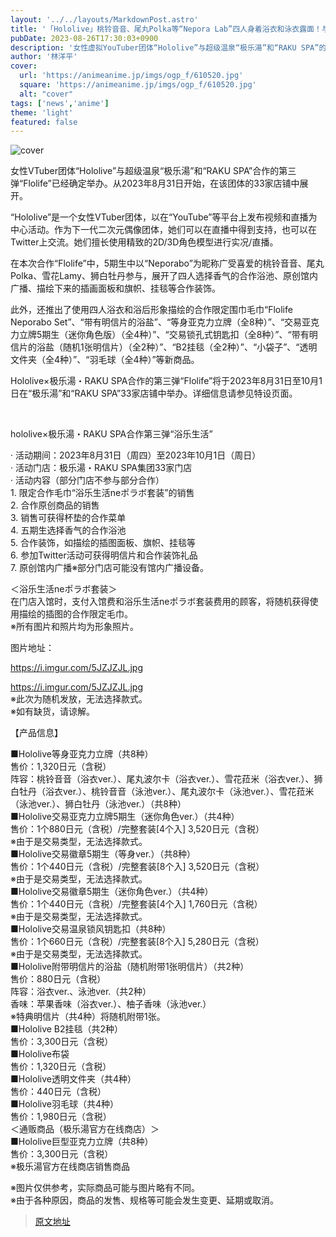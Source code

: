 ```yaml
---
layout: '../../layouts/MarkdownPost.astro'
title: '「Hololive」桃铃音音、尾丸Polka等“Nepora Lab”四人身着浴衣和泳衣露面！与“极乐湯”合作第三弹开始'
pubDate: 2023-08-26T17:30:03+0900
description: '女性虚拟YouTuber团体“Hololive”与超级温泉“极乐湯”和“RAKU SPA”的第三次合作“浴室生活”已经开始在该团体的33家店铺中展开。'
author: '林洋平'
cover:
  url: 'https://animeanime.jp/imgs/ogp_f/610520.jpg'
  square: 'https://animeanime.jp/imgs/ogp_f/610520.jpg'
  alt: "cover"
tags: ['news','anime']
theme: 'light'
featured: false
---
```

![cover](https://animeanime.jp/imgs/ogp_f/610520.jpg)

女性VTuber团体“Hololive”与超级温泉“极乐湯”和“RAKU SPA”合作的第三弹“Flolife”已经确定举办。从2023年8月31日开始，在该团体的33家店铺中展开。

“Hololive”是一个女性VTuber团体，以在“YouTube”等平台上发布视频和直播为中心活动。作为下一代二次元偶像团体，她们可以在直播中得到支持，也可以在Twitter上交流。她们擅长使用精致的2D/3D角色模型进行实况/直播。

在本次合作“Flolife”中，5期生中以“Neporabo”为昵称广受喜爱的桃铃音音、尾丸Polka、雪花Lamy、狮白牡丹参与，展开了四人选择香气的合作浴池、原创馆内广播、描绘下来的插画面板和旗帜、挂毯等合作装饰。

此外，还推出了使用四人浴衣和浴后形象描绘的合作限定围巾毛巾“Flolife Neporabo Set”、“带有明信片的浴盐”、“等身亚克力立牌（全8种）”、“交易亚克力立牌5期生（迷你角色版）（全4种）”、“交易锁孔式钥匙扣（全8种）”、“带有明信片的浴盐（随机1张明信片）（全2种）”、“B2挂毯（全2种）”、“小袋子”、“透明文件夹（全4种）”、“羽毛球（全4种）”等新商品。

Hololive×极乐湯・RAKU SPA合作的第三弹“Flolife”将于2023年8月31日至10月1日在“极乐湯”和“RAKU SPA”33家店铺中举办。详细信息请参见特设页面。
</p><br><div class="enclosure"><p>hololive×极乐湯・RAKU SPA合作第三弹“浴乐生活”</p><p class="text-start">· 活动期间：2023年8月31日（周四）至2023年10月1日（周日）<br>· 活动门店：极乐湯・RAKU SPA集团33家门店<br>· 活动内容（部分门店不参与部分合作）<br>1. 限定合作毛巾“浴乐生活neポラボ套装”的销售<br>2. 合作原创商品的销售<br>3. 销售可获得杯垫的合作菜单<br>4. 五期生选择香气的合作浴池<br>5. 合作装饰，如描绘的插图面板、旗帜、挂毯等<br>6. 参加Twitter活动可获得明信片和合作装饰礼品<br>7. 原创馆内广播※部分门店可能没有馆内广播设备。</p><p class="text-start">＜浴乐生活neポラボ套装＞<br>在门店入馆时，支付入馆费和浴乐生活neポラボ套装费用的顾客，将随机获得使用描绘的插图的合作限定毛巾。<br>※所有图片和照片均为形象照片。</p>

图片地址：

https://i.imgur.com/5JZJZJL.jpg

https://i.imgur.com/5JZJZJL.jpg
<br>※此次为随机发放，无法选择款式。<br>※如有缺货，请谅解。</p><p class="text-start">【产品信息】</p><p class="text-start">■Hololive等身亚克力立牌（共8种）<br>售价：1,320日元（含税）<br>阵容：桃铃音音（浴衣ver.）、尾丸波尔卡（浴衣ver.）、雪花菈米（浴衣ver.）、狮白牡丹（浴衣ver.）、桃铃音音（泳池ver.）、尾丸波尔卡（泳池ver.）、雪花菈米（泳池ver.）、狮白牡丹（泳池ver.）（共8种）<br>■Hololive交易亚克力立牌5期生（迷你角色ver.）（共4种）<br>售价：1个880日元（含税）/完整套装[4个入] 3,520日元（含税）<br>※由于是交易类型，无法选择款式。<br>■Hololive交易徽章5期生（等身ver.）（共8种）<br>售价：1个440日元（含税）/完整套装[8个入] 3,520日元（含税）<br>※由于是交易类型，无法选择款式。<br>■Hololive交易徽章5期生（迷你角色ver.）（共4种）<br>售价：1个440日元（含税）/完整套装[4个入] 1,760日元（含税）<br>※由于是交易类型，无法选择款式。<br>■Hololive交易温泉锁风钥匙扣（共8种）<br>售价：1个660日元（含税）/完整套装[8个入] 5,280日元（含税）<br>※由于是交易类型，无法选择款式。<br>■Hololive附带明信片的浴盐（随机附带1张明信片）（共2种）<br>售价：880日元（含税）<br>阵容：浴衣ver.、泳池ver.（共2种）<br>香味：苹果香味（浴衣ver.）、柚子香味（泳池ver.）<br>※特典明信片（共4种）将随机附带1张。<br>■Hololive B2挂毯（共2种）<br>售价：3,300日元（含税）<br>■Hololive布袋<br>售价：1,320日元（含税）<br>■Hololive透明文件夹（共4种）<br>售价：440日元（含税）<br>■Hololive羽毛球（共4种）<br>售价：1,980日元（含税）<br>＜通贩商品（极乐湯官方在线商店）＞<br>■Hololive巨型亚克力立牌（共8种）<br>售价：3,300日元（含税）<br>※极乐湯官方在线商店销售商品</p><p class="text-start">※图片仅供参考，实际商品可能与图片略有不同。<br>※由于各种原因，商品的发售、规格等可能会发生变更、延期或取消。

>[原文地址](https://animeanime.jp/article/2023/08/26/79528.html)  